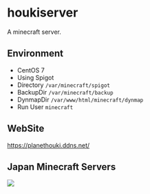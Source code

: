 # houkiserver

A minecraft server.

## Environment

* CentOS 7
* Using Spigot
* Directory `/var/minecraft/spigot`
* BackupDir `/var/minecraft/backup`
* DynmapDir `/var/www/html/minecraft/dynmap`
* Run User `minecraft`

## WebSite

https://planethouki.ddns.net/

## Japan Minecraft Servers

<a href="https://minecraft.jp/servers/planethouki.ddns.net"><img src="https://minecraft.jp/servers/planethouki.ddns.net/banner/1/560x95.png"/></a>
